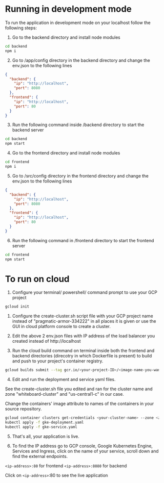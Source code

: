 # Running in development mode

To run the application in development mode on your localhost follow the following steps:

1. Go to the backend directory and install node modules

```sh
cd backend
npm i
```

2. Go to /app/config directory in the backend directory and change the env.json to the following lines

```json
{
  "backend": {
    "ip": "http://localhost",
    "port": 8080
  },
  "frontend": {
    "ip": "http://localhost",
    "port": 80
  }
}
```

3. Run the following command inside /backend directory to start the backend server

```sh
cd backend
npm start
```

4. Go to the frontend directory and install node modules

```sh
cd frontend
npm i
```

5. Go to /src/config directory in the frontend directory and change the env.json to the following lines

```json
{
  "backend": {
    "ip": "http://localhost",
    "port": 8080
  },
  "frontend": {
    "ip": "http://localhost",
    "port": 80
  }
}
```

6. Run the following command in /frontend directory to start the frontend server

```sh
cd frontend
npm start
```

# To run on cloud

1. Configure your terminal/ powershell/ command prompt to use your GCP project

```sh
gcloud init
```

1. Configure the create-cluster.sh script file with your GCP project name instead of "pragmatic-armor-334222" in all places it is given or use the GUI in cloud platform console to create a cluster.

2. Edit the above 2 env.json files with IP address of the load balancer you created instead of http://localhost

3. Run the cloud build command on terminal inside both the frontend and backend directories (direcotry in which Dockerfile is present) to build and push to your project's container registry.

```sh
gcloud builds submit --tag gcr.io/<your-project-ID>/<image-name-you-want>
```

4. Edit and run the deployment and service yaml files.

See the create-cluster.sh file you edited and ran for the cluster name and zone
"whiteboard-cluster" and "us-central1-c" in our case.

Change the containers' image attribute to names of the containers in your source repository.

```sh
gcloud container clusters get-credentials <your-cluster-name> --zone <zone-where-you-deployed>
kubectl apply -f gke-deployment.yaml
kubectl apply -f gke-service.yaml
```
5. That's all, your application is live.

6. To find the IP address go to GCP console, Google Kubernetes Engine, Services and Ingress, click on the name of your service, scroll down and find the external endpoints.

```<ip-address>:80``` for frontend
```<ip-address>:8080``` for backend

Click on ```<ip-address>```:80 to see the live application
